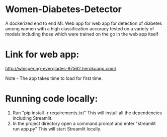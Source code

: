 # Women-Diabetes-Detector
A dockerized end to end ML Web app for web app for detection of diabetes among women with a high classification accuracy tested on a variety of models including those which were trained on the go in the web app itself

# Link for web app:
http://whispering-everglades-97562.herokuapp.com/

Note - The app takes time to load for first time.


# Running code locally:
1. Run "pip install -r requirements.txt" This will install all the dependencies including Streamlit.
2. In the project directory open a command prompt and enter "streamlit run app.py" This will start Streamlit locally.
